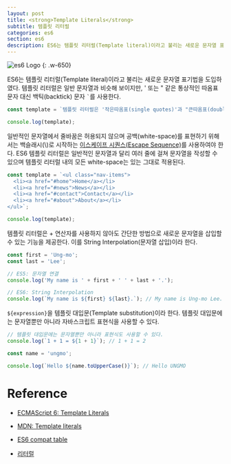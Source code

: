 ```yaml
---
layout: post
title: <strong>Template Literals</strong>
subtitle: 템플릿 리터럴
categories: es6
section: es6
description: ES6는 템플릿 리터럴(Template literal)이라고 불리는 새로운 문자열 표기법을 도입하였다. 템플릿 문자열은 일반 문자열과 비슷해 보이지만, ' 또는 " 같은 통상적인 따옴표 문자 대신 백틱(backtick) 문자를 사용한다. 일반적인 문자열에서 줄바꿈은 허용되지 않으며 공백(white-space)를 표현하기 위해서는 백슬래시로 시작하는 이스케이프 시퀀스(Escape Sequence)를 사용하여야 한다. ES6 템플릿 리터럴은 일반적인 문자열과 달리 여러 줄에 걸쳐 문자열을 작성할 수 있으며 템플릿 리터럴 내의 모든 white-space는 있는 그대로 적용된다.
---
```


![es6 Logo](/img/es6.png)
{: .w-650}

ES6는 템플릿 리터럴(Template literal)이라고 불리는 새로운 문자열 표기법을 도입하였다. 템플릿 리터럴은 일반 문자열과 비슷해 보이지만, ' 또는 " 같은 통상적인 따옴표 문자 대신 백틱(backtick) 문자 `` ` ``를 사용한다.

```javascript
const template = `템플릿 리터럴은 '작은따옴표(single quotes)'과 "큰따옴표(double quotes)"를 혼용할 수 있다.`;

console.log(template);
```

일반적인 문자열에서 줄바꿈은 허용되지 않으며 공백(white-space)를 표현하기 위해서는 백슬래시(\\)로 시작하는 [이스케이프 시퀀스(Escape Sequence)](https://msdn.microsoft.com/ko-kr/library/2yfce773(v=vs.94).aspx#Anchor_1)를 사용하여야 한다. ES6 템플릿 리터럴은 일반적인 문자열과 달리 여러 줄에 걸쳐 문자열을 작성할 수 있으며 템플릿 리터럴 내의 모든 white-space는 있는 그대로 적용된다.

```javascript
const template = `<ul class="nav-items">
  <li><a href="#home">Home</a></li>
  <li><a href="#news">News</a></li>
  <li><a href="#contact">Contact</a></li>
  <li><a href="#about">About</a></li>
</ul>`;

console.log(template);
```

템플릿 리터럴은 + 연산자를 사용하지 않아도 간단한 방법으로 새로운 문자열을 삽입할 수 있는 기능을 제공한다. 이를 String Interpolation(문자열 삽입)이라 한다.

```javascript
const first = 'Ung-mo';
const last = 'Lee';

// ES5: 문자열 연결
console.log('My name is ' + first + ' ' + last + '.');

// ES6: String Interpolation
console.log(`My name is ${first} ${last}.`); // My name is Ung-mo Lee.
```

`${expression}`을 템플릿 대입문(Template substitution)이라 한다. 템플릿 대입문에는 문자열뿐만 아니라 자바스크립트 표현식을 사용할 수 있다.

```javascript
// 템플릿 대입문에는 문자열뿐만 아니라 표현식도 사용할 수 있다.
console.log(`1 + 1 = ${1 + 1}`); // 1 + 1 = 2

const name = 'ungmo';

console.log(`Hello ${name.toUpperCase()}`); // Hello UNGMO
```

# Reference

* [ECMAScript 6: Template Literals](http://www.ecma-international.org/ecma-262/6.0/#sec-template-literals)

* [MDN: Template literals](https://developer.mozilla.org/ko/docs/Web/JavaScript/Reference/Template_literals)

* [ES6 compat table](https://kangax.github.io/compat-table/es6/)

* [리터럴](https://zetawiki.com/wiki/%EB%A6%AC%ED%84%B0%EB%9F%B4)

